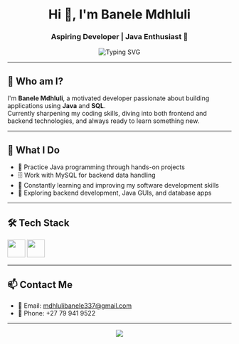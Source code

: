 <h1 align="center">Hi 👋, I'm Banele Mdhluli</h1>
<h3 align="center">Aspiring Developer | Java  Enthusiast 🚀</h3>

<p align="center">
  <img src="https://readme-typing-svg.demolab.com?font=Fira+Code&size=20&duration=3000&pause=1000&center=true&vCenter=true&width=435&lines=Explore.+Learn.+Enjoy." alt="Typing SVG" />
</p>

---

## 🌟 Who am I?

I'm **Banele Mdhluli**, a motivated developer passionate about building applications using **Java** and **SQL**.  
Currently sharpening my coding skills, diving into both frontend and backend technologies, and always ready to learn something new.

---

## 🚀 What I Do

- 🧠 Practice Java programming through hands-on projects
- 🗄️ Work with MySQL for backend data handling
- 📘 Constantly learning and improving my software development skills
- 💬 Exploring backend development, Java GUIs, and database apps

---

## 🛠️ Tech Stack

<div align="left">
  <img src="https://cdn.jsdelivr.net/gh/devicons/devicon/icons/java/java-original.svg" width="40" />
  <img src="https://cdn.jsdelivr.net/gh/devicons/devicon/icons/mysql/mysql-original.svg" width="40" />
  
</div>

---

## 📫 Contact Me

- 📧 Email: [mdhlulibanele337@gmail.com](mailto:mdhlulibanele337@gmail.com)  
- 📱 Phone: +27 79 941 9522

---

<p align="center">
  <img src="https://capsule-render.vercel.app/api?type=waving&color=gradient&height=150&section=footer"/>
</p>
